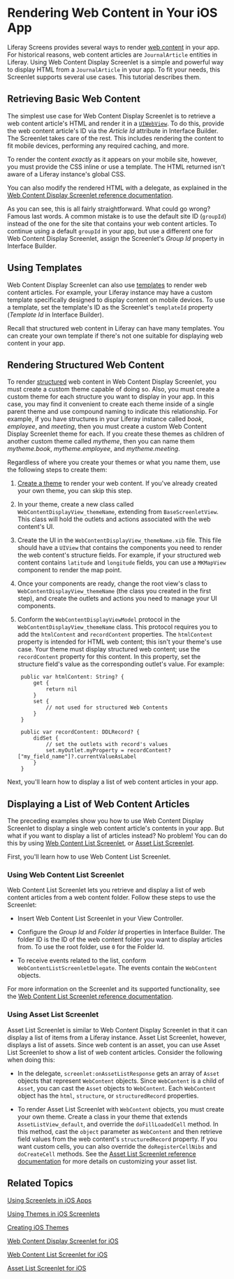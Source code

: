 # Rendering Web Content in Your iOS App [](id=rendering-web-content-in-your-ios-app)

Liferay Screens provides several ways to render 
[web content](/discover/portal/-/knowledge_base/6-2/web-content-management) 
in your app. For historical reasons, web content articles are `JournalArticle` 
entities in Liferay. Using Web Content Display Screenlet is a simple and 
powerful way to display HTML from a `JournalArticle` in your app. To fit your 
needs, this Screenlet supports several use cases. This tutorial describes them. 

## Retrieving Basic Web Content [](id=retrieving-basic-web-content)

The simplest use case for Web Content Display Screenlet is to retrieve a web 
content article's HTML and render it in a 
[`UIWebView`](https://developer.apple.com/library/ios/documentation/UIKit/Reference/UIWebView_Class/). 
To do this, provide the web content article's ID via the *Article Id* attribute 
in Interface Builder. The Screenlet takes care of the rest. This includes 
rendering the content to fit mobile devices, performing any required caching, 
and more. 

To render the content *exactly* as it appears on your mobile site, however, you 
must provide the CSS inline or use a template. The HTML returned isn't aware of 
a Liferay instance's global CSS. 

You can also modify the rendered HTML with a delegate, as explained in the 
[Web Content Display Screenlet reference documentation](/develop/reference/-/knowledge_base/6-2/webcontentdisplayscreenlet-for-ios). 

As you can see, this is all fairly straightforward. What could go wrong? Famous 
last words. A common mistake is to use the default site ID (`groupId`) instead 
of the one for the site that contains your web content articles. To continue 
using a default `groupId` in your app, but use a different one for Web Content 
Display Screenlet, assign the Screenlet's *Group Id* property in Interface 
Builder. 

## Using Templates [](id=using-templates)

Web Content Display Screenlet can also use 
[templates](/discover/portal/-/knowledge_base/6-2/advanced-content-with-structures-and-templates) 
to render web content articles. For example, your Liferay instance may have 
a custom template specifically designed to display content on mobile devices. To 
use a template, set the template's ID as the Screenlet's `templateId` property 
(*Template Id* in Interface Builder). 

Recall that structured web content in Liferay can have many templates. You can 
create your own template if there's not one suitable for displaying web content 
in your app. 

## Rendering Structured Web Content [](id=rendering-structured-web-content)

To render 
[structured](/discover/portal/-/knowledge_base/6-2/advanced-content-with-structures-and-templates) 
web content in Web Content Display Screenlet, you must create a custom theme 
capable of doing so. Also, you must create a custom theme for each structure you 
want to display in your app. In this case, you may find it convenient to create 
each theme inside of a single parent theme and use compound naming to indicate 
this relationship. For example, if you have structures in your Liferay instance 
called *book*, *employee*, and *meeting*, then you must create a custom Web 
Content Display Screenlet theme for each. If you create these themes as children 
of another custom theme called *mytheme*, then you can name them *mytheme.book*, 
*mytheme.employee*, and *mytheme.meeting*. 

Regardless of where you create your themes or what you name them, use the 
following steps to create them: 

1. [Create a theme](/develop/tutorials/-/knowledge_base/6-2/creating-ios-themes) 
   to render your web content. If you've already created your own theme, you can 
   skip this step. 

2. In your theme, create a new class called `WebContentDisplayView_themeName`, 
   extending from `BaseScreenletView`. This class will hold the outlets and 
   actions associated with the web content's UI. 

3. Create the UI in the `WebContentDisplayView_themeName.xib` file. This file 
   should have a `UIView` that contains the components you need to render the 
   web content's structure fields. For example, if your structured web content 
   contains `latitude` and `longitude` fields, you can use a `MKMapView` 
   component to render the map point. 

4. Once your components are ready, change the root view's class to 
   `WebContentDisplayView_themeName` (the class you created in the first step), 
   and create the outlets and actions you need to manage your UI components. 

5. Conform the `WebContentDisplayViewModel` protocol in the 
   `WebContentDisplayView_themeName` class. This protocol requires you to add 
   the `htmlContent` and `recordContent` properties. The `htmlContent` property 
   is intended for HTML web content; this isn't your theme's use case. Your 
   theme must display structured web content; use the `recordContent` property 
   for this content. In this property, set the structure field's value as the 
   corresponding outlet's value. For example: 

        public var htmlContent: String? {
            get {
                return nil
            }
            set {
                // not used for structured Web Contents
            }
        }

        public var recordContent: DDLRecord? {
            didSet {
                // set the outlets with record's values
                set.myOutlet.myProperty = recordContent?["my_field_name"]?.currentValueAsLabel
            }
        }

Next, you'll learn how to display a list of web content articles in your app. 

## Displaying a List of Web Content Articles [](id=displaying-a-list-of-web-content-articles)

The preceding examples show you how to use Web Content Display Screenlet to 
display a single web content article's contents in your app. But what if you 
want to display a list of articles instead? No problem! You can do this by using 
[Web Content List Screenlet](/develop/reference/-/knowledge_base/6-2/web-content-list-screenlet-for-ios), 
or 
[Asset List Screenlet](/develop/reference/-/knowledge_base/6-2/assetlistscreenlet-for-ios). 

First, you'll learn how to use Web Content List Screenlet. 

### Using Web Content List Screenlet [](id=using-web-content-list-screenlet)

Web Content List Screenlet lets you retrieve and display a list of web content 
articles from a web content folder. Follow these steps to use the Screenlet:

- Insert Web Content List Screenlet in your View Controller. 

- Configure the *Group Id* and *Folder Id* properties in Interface Builder. The 
  folder ID is the ID of the web content folder you want to display articles 
  from. To use the root folder, use `0` for the Folder Id. 

- To receive events related to the list, conform 
  `WebContentListScreenletDelegate`. The events contain the `WebContent` 
  objects. 

For more information on the Screenlet and its supported functionality, see the 
[Web Content List Screenlet reference documentation](/develop/reference/-/knowledge_base/6-2/webcontentlistscreenlet-for-ios). 

### Using Asset List Screenlet [](id=using-asset-list-screenlet)

Asset List Screenlet is similar to Web Content Display Screenlet in that it can 
display a list of items from a Liferay instance. Asset List Screenlet, however, 
displays a list of assets. Since web content is an asset, you can use Asset List 
Screenlet to show a list of web content articles. Consider the following when 
doing this: 

- In the delegate, `screenlet:onAssetListResponse` gets an array of `Asset` 
  objects that represent `WebContent` objects. Since `WebContent` is a child 
  of `Asset`, you can cast the `Asset` objects to `WebContent`. Each 
  `WebContent` object has the `html`, `structure`, or `structuredRecord` 
  properties. 

- To render Asset List Screenlet with `WebContent` objects, you must create your 
  own theme. Create a class in your theme that extends `AssetListView_default`, 
  and override the `doFillLoadedCell` method. In this method, cast the `object` 
  parameter as `WebContent` and then retrieve field values from the web 
  content's `structuredRecord` property. If you want custom cells, you can also 
  override the `doRegisterCellNibs` and `doCreateCell` methods. See the 
  [Asset List Screenlet reference documentation](/develop/reference/-/knowledge_base/6-2/assetlistscreenlet-for-ios) 
  for more details on customizing your asset list. 

## Related Topics [](id=related-topics)

[Using Screenlets in iOS Apps](/develop/tutorials/-/knowledge_base/6-2/using-screenlets-in-ios-apps)

[Using Themes in iOS Screenlets](/develop/tutorials/-/knowledge_base/6-2/using-themes-in-ios-screenlets)

[Creating iOS Themes](/develop/tutorials/-/knowledge_base/6-2/creating-ios-themes)

[Web Content Display Screenlet for iOS](/develop/reference/-/knowledge_base/6-2/webcontentdisplayscreenlet-for-ios)

[Web Content List Screenlet for iOS](/develop/reference/-/knowledge_base/6-2/web-content-list-screenlet-for-ios)

[Asset List Screenlet for iOS](/develop/reference/-/knowledge_base/6-2/assetlistscreenlet-for-ios)
